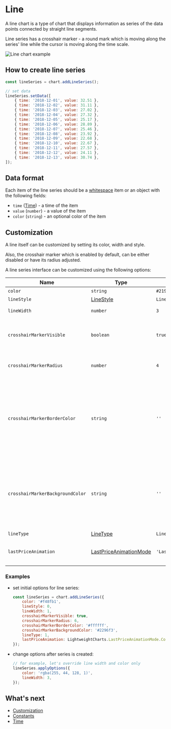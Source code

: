 # Line

A line chart is a type of chart that displays information as series of the data points connected by straight line segments.

Line series has a crosshair marker - a round mark which is moving along the series' line while the cursor is moving along the time scale.

![Line chart example](./assets/line-series.png "Line chart example")

## How to create line series

```js
const lineSeries = chart.addLineSeries();

// set data
lineSeries.setData([
    { time: '2018-12-01', value: 32.51 },
    { time: '2018-12-02', value: 31.11 },
    { time: '2018-12-03', value: 27.02 },
    { time: '2018-12-04', value: 27.32 },
    { time: '2018-12-05', value: 25.17 },
    { time: '2018-12-06', value: 28.89 },
    { time: '2018-12-07', value: 25.46 },
    { time: '2018-12-08', value: 23.92 },
    { time: '2018-12-09', value: 22.68 },
    { time: '2018-12-10', value: 22.67 },
    { time: '2018-12-11', value: 27.57 },
    { time: '2018-12-12', value: 24.11 },
    { time: '2018-12-13', value: 30.74 },
]);
```

## Data format

Each item of the line series should be a [whitespace](./whitespace-data.md) item or an object with the following fields:

- `time` ([Time](./time.md)) - a time of the item
- `value` (`number`) - a value of the item
- `color` (`string`) - an optional color of the item

## Customization

A line itself can be customized by setting its color, width and style.

Also, the crosshair marker which is enabled by default, can be either disabled or have its radius adjusted.

A line series interface can be customized using the following options:

|Name|Type|Default|Description|
|----|----|-------|-----------|
|`color`|`string`|`#2196f3`|Line color|
|`lineStyle`|[LineStyle](./constants.md#linestyle)|`LineStyle.Solid`|Line style|
|`lineWidth`|`number`|`3`|Line width (in pixels)|
|`crosshairMarkerVisible`|`boolean`|`true`|If `true`, the crosshair marker is shown on a chart|
|`crosshairMarkerRadius`|`number`|`4`|Crosshair marker radius (in pixels)|
|`crosshairMarkerBorderColor`|`string`|`''`|The crosshair border color (an empty string fallbacks the color to series' color under the crosshair)|
|`crosshairMarkerBackgroundColor`|`string`|`''`|The crosshair back color (an empty string fallbacks the color to series' color under the crosshair)|
|`lineType`|[LineType](./constants.md#linetype)|`LineType.Simple`|Line type|
|`lastPriceAnimation`|[LastPriceAnimationMode](./constants.md#lastpriceanimationmode)|`'LastPriceAnimationMode.Disabled'`|The mode of the last price animation|

### Examples

- set initial options for line series:

    ```js
    const lineSeries = chart.addLineSeries({
        color: '#f48fb1',
        lineStyle: 0,
        lineWidth: 1,
        crosshairMarkerVisible: true,
        crosshairMarkerRadius: 6,
        crosshairMarkerBorderColor: '#ffffff',
        crosshairMarkerBackgroundColor: '#2296f3',
        lineType: 1,
        lastPriceAnimation: LightweightCharts.LastPriceAnimationMode.Continuous,
    });
    ```

- change options after series is created:

    ```js
    // for example, let's override line width and color only
    lineSeries.applyOptions({
        color: 'rgba(255, 44, 128, 1)',
        lineWidth: 3,
    });
    ```

## What's next

- [Customization](./customization.md)
- [Constants](./constants.md)
- [Time](./time.md)
